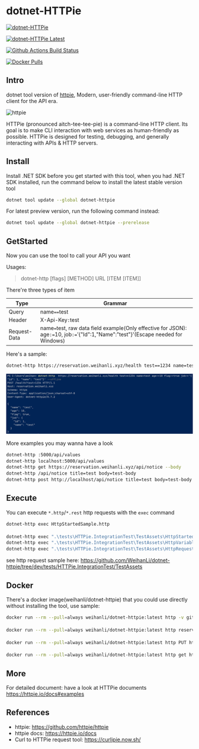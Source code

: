 # dotnet-HTTPie

[![dotnet-HTTPie](https://img.shields.io/nuget/v/dotnet-HTTPie)](https://www.nuget.org/packages/dotnet-HTTPie/)

[![dotnet-HTTPie Latest](https://img.shields.io/nuget/vpre/dotnet-HTTPie)](https://www.nuget.org/packages/dotnet-HTTPie/absoluteLatest)

[![Github Actions Build Status](https://github.com/WeihanLi/dotnet-HTTPie/workflows/default/badge.svg?branch=dev)](https://github.com/WeihanLi/dotnet-HTTPie/actions?query=workflow%default+branch%3Adev)

[![Docker Pulls](https://img.shields.io/docker/pulls/weihanli/dotnet-httpie)](https://hub.docker.com/r/weihanli/dotnet-httpie)

## Intro

dotnet tool version of [httpie](https://github.com/httpie/httpie), Modern, user-friendly command-line HTTP client for the API era.

![httpie](https://raw.githubusercontent.com/httpie/httpie/master/docs/httpie-animation.gif)

HTTPie (pronounced aitch-tee-tee-pie) is a command-line HTTP client. Its goal is to make CLI interaction with web services as human-friendly as possible. HTTPie is designed for testing, debugging, and generally interacting with APIs & HTTP servers.

## Install

Install .NET SDK before you get started with this tool, when you had .NET SDK installed, run the command below to install the latest stable version tool

``` bash
dotnet tool update --global dotnet-httpie
```

For latest preview version, run the following command instead:

``` bash
dotnet tool update --global dotnet-httpie --prerelease
```

## GetStarted

Now you can use the tool to call your API you want

Usages:

> dotnet-http [flags] [METHOD] URL [ITEM [ITEM]]

There're three types of item

Type | Grammar
-----|-------
Query| name`==`test
Header| X-Api-Key`:`test
Request-Data | name`=`test, raw data field example(Only effective for JSON): age`:=`10, job`:=`'{"Id":1,"Name":"test"}'(Escape needed for Windows)

Here's a sample:

``` sh
dotnet-http https://reservation.weihanli.xyz/health test==1234 name=test age:=10 flag:=true job:='{"id": 1, "name": "test"}' api-key:Abc12345 --offline
```

![sample](./images/sample.png)

More examples you may wanna have a look

``` bash
dotnet-http :5000/api/values
dotnet-http localhost:5000/api/values
dotnet-http get https://reservation.weihanli.xyz/api/notice --body
dotnet-http /api/notice title=test body=test-body
dotnet-http post http://localhost/api/notice title=test body=test-body
```

## Execute

You can execute `*.http`/`*.rest` http requests with the `exec` command

``` sh
dotnet-http exec HttpStartedSample.http

dotnet-http exec ".\tests\HTTPie.IntegrationTest\TestAssets\HttpStartedSample.http"
dotnet-http exec ".\tests\HTTPie.IntegrationTest\TestAssets\HttpVariableSample.http"
dotnet-http exec ".\tests\HTTPie.IntegrationTest\TestAssets\HttpRequestReferenceSample.http"
```

see http request sample here: <https://github.com/WeihanLi/dotnet-httpie/tree/dev/tests/HTTPie.IntegrationTest/TestAssets>

## Docker

There's a docker image(weihanli/dotnet-httpie) that you could use directly without installing the tool, use sample:

``` bash
docker run --rm --pull=always weihanli/dotnet-httpie:latest http -v github.com

docker run --rm --pull=always weihanli/dotnet-httpie:latest http reservation.weihanli.xyz/health job:='{"id":1,"name":"tester"}' --offline

docker run --rm --pull=always weihanli/dotnet-httpie:latest http PUT httpbin.org hello=world

docker run --rm --pull=always weihanli/dotnet-httpie:latest http get httpbin.org/status/400
```

## More

For detailed document: have a look at HTTPie documents <https://httpie.io/docs#examples>

## References

- httpie: <https://github.com/httpie/httpie>
- httpie docs: <https://httpie.io/docs>
- Curl to HTTPie request tool: <https://curlipie.now.sh/>
